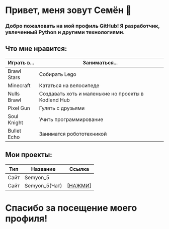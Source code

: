 # Привет, меня зовут Семён 👋

### Добро пожаловать на мой профиль GitHub! Я разработчик, увлеченный Python и другими технологиями.

## Что мне нравится:

|Играть в...|Заниматься...|
|--------|--------|
|Brawl Stars|Собирать Lego|
|Minecraft|Кататься на велосипеде|
|Nulls Brawl|Создавать хоть и маленькие но проекты в Kodlend Hub|
|Pixel Gun|Гулять с друзьями|
|Soul Knight|Учить программирование|
|Bullet Echo|Заниматся робототехникой|

## Мои проекты:
|Тип|Название|Ссылка|
|--------|--------|--------|
|Сайт|Semyon_5||
|Сайт|Semyon_5(Чат)|[[НАЖМИ](https://sites.google.com/view/semyon-5)]|

# Спасибо за посещение моего профиля! 
